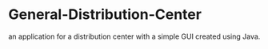 # General-Distribution-Center

an application for a distribution center with a simple GUI created using Java.
